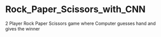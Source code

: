 # Rock_Paper_Scissors_with_CNN
2 Player Rock Paper Scissors game where Computer guesses hand and gives the winner
